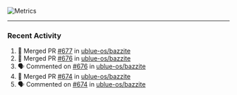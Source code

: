 ![Metrics](https://metrics.lecoq.io/KyleGospo?template=classic&base=header%2C%20activity%2C%20community%2C%20repositories%2C%20metadata&base.indepth=false&base.hireable=false&base.skip=false&config.timezone=America%2FLos_Angeles)

---
### Recent Activity
<!--START_SECTION:activity-->
1. 🎉 Merged PR [#677](https://github.com/ublue-os/bazzite/pull/677) in [ublue-os/bazzite](https://github.com/ublue-os/bazzite)
2. 🎉 Merged PR [#676](https://github.com/ublue-os/bazzite/pull/676) in [ublue-os/bazzite](https://github.com/ublue-os/bazzite)
3. 🗣 Commented on [#676](https://github.com/ublue-os/bazzite/pull/676#issuecomment-1888558595) in [ublue-os/bazzite](https://github.com/ublue-os/bazzite)
4. 🎉 Merged PR [#674](https://github.com/ublue-os/bazzite/pull/674) in [ublue-os/bazzite](https://github.com/ublue-os/bazzite)
5. 🗣 Commented on [#674](https://github.com/ublue-os/bazzite/pull/674#issuecomment-1888506508) in [ublue-os/bazzite](https://github.com/ublue-os/bazzite)
<!--END_SECTION:activity-->
